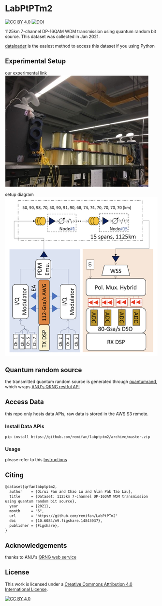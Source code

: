 # LabPtPTm2

[![CC BY 4.0][cc-by-shield]][cc-by]
[![DOI](https://img.shields.io/badge/doi-10.6084/m9.figshare.14843037-blue.svg)](https://doi.org/10.6084/m9.figshare.14843037.v1)

1125km 7-channel DP-16QAM WDM transmission using quantum random bit source.
This dataset was collected in Jan 2021.

[dataloader](#data-apis) is the easiest method to access this dataset if you using Python

## Experimental Setup 

our experimental link
![experimental link](./assets/link.png)

setup diagram
![setup](./assets/setup.png)


## Quantum random source
the transmitted quantum random source is generated through [quantumrand](https://pypi.org/project/quantumrand/),
which wraps [ANU's QRNG restful API](https://qrng.anu.edu.au/) 


## Access Data
this repo only hosts data APIs, raw data is stored in the AWS S3 remote.

### Install Data APIs
```
pip install https://github.com/remifan/labptptm2/archive/master.zip
```

### Usage
please refer to this [Instructions](examples/basics.ipynb)


## Citing

```
@dataset{qrfanlabptptm2,
  author    = {Qirui Fan and Chao Lu and Alan Pak Tao Lau},
  title     = {Dataset: 1125km 7-channel DP-16QAM WDM transmission using quantum random bit source},
  year      = {2021},
  month     = "6",
  url       = "https://github.com/remifan/LabPtPTm2"
  doi       = {10.6084/m9.figshare.14843037},
  publisher = {Figshare},
}
```

## Acknowledgements

thanks to ANU's [QRNG web service](https://qrng.anu.edu.au/)


## License

This work is licensed under a
[Creative Commons Attribution 4.0 International License][cc-by].

[![CC BY 4.0][cc-by-image]][cc-by]

[cc-by]: http://creativecommons.org/licenses/by/4.0/
[cc-by-image]: https://i.creativecommons.org/l/by/4.0/88x31.png
[cc-by-shield]: https://img.shields.io/badge/License-CC%20BY%204.0-lightgrey.svg

